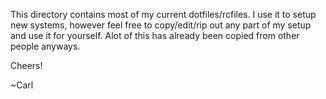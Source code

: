 This directory contains most of my current dotfiles/rcfiles.  I use it
to setup new systems, however feel free to copy/edit/rip out any part of
my setup and use it for yourself.  Alot of this has already been copied
from other people anyways.

Cheers!

~Carl
